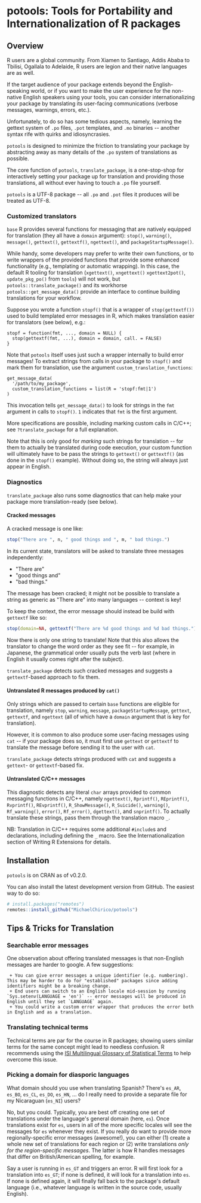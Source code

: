 # potools: Tools for Portability and Internationalization of R packages

## Overview

R users are a global community. From Xiamen to Santiago, Addis Ababa to Tbilisi, Ogallala to Adelaide, R users are legion and their native languages are as well.

If the target audience of your package extends beyond the English-speaking world, or if you want to make the user experience for the non-native English speakers using your tools, you can consider internationalizing your package by translating its user-facing communications (verbose messages, warnings, errors, etc.).

Unfortunately, to do so has some tedious aspects, namely, learning the gettext system of `.po` files, `.pot` templates, and `.mo` binaries -- another syntax rife with quirks and idiosyncrasies.

`potools` is designed to minimize the friction to translating your package by abstracting away as many details of the `.po` system of translations as possible.

The core function of `potools`, `translate_package`, is a one-stop-shop for interactively setting your package up for translation and providing those translations, all without ever having to touch a `.po` file yourself.

`potools` is a UTF-8 package -- all `.po` and `.pot` files it produces will be treated as UTF-8.

### Customized translators

`base` R provides several functions for messaging that are natively equipped for translation (they all have a `domain` argument): `stop()`, `warning()`, `message()`, `gettext()`, `gettextf()`, `ngettext()`, and `packageStartupMessage()`.

While handy, some developers may prefer to write their own functions, or to write wrappers of the provided functions that provide some enhanced functionality (e.g., templating or automatic wrapping). In this case, the default R tooling for translation (`xgettext()`, `xngettext()` `xgettext2pot()`, `update_pkg_po()` from `tools`) will not work, but `potools::translate_package()` and its workhorse `potools::get_message_data()` provide an interface to continue building translations for your workflow.

Suppose you wrote a function `stopf()` that is a wrapper of `stop(gettextf())` used to build templated error messages in R, which makes translation easier for translators (see below), e.g.:


```
stopf = function(fmt, ..., domain = NULL) {
  stop(gettextf(fmt, ...), domain = domain, call. = FALSE)
}
```

Note that `potools` itself uses just such a wrapper internally to build error messages! To extract strings from calls in your package to `stopf()` and mark them for translation, use the argument `custom_translation_functions`:

```
get_message_data(
  '/path/to/my_package',
  custom_translation_functions = list(R = 'stopf:fmt|1')
)
```

This invocation tells `get_message_data()` to look for strings in the `fmt` argument in calls to `stopf()`. `1` indicates that `fmt` is the first argument.

More specifications are possible, including marking custom calls in C/C++; see `?translate_package` for a full explanation.

Note that this is only good for _marking_ such strings for translation -- for them to actually be translated during code execution, your custom function will ultimately have to be pass the strings to `gettext()` or `gettextf()` (as done in the `stopf()` example). Without doing so, the string will always just appear in English.

### Diagnostics

`translate_package` also runs some diagnostics that can help make your package more translation-ready (see below).

#### Cracked messages

A cracked message is one like:

```r
stop("There are ", n, " good things and ", m, " bad things.")
```

In its current state, translators will be asked to translate three messages independently:

 - "There are"
 - "good things and"
 - "bad things."
 
The message has been cracked; it might not be possible to translate a string as generic as "There are" into many languages -- context is key!

To keep the context, the error message should instead be build with `gettextf` like so:

```r
stop(domain=NA, gettextf("There are %d good things and %d bad things."))
```

Now there is only one string to translate! Note that this also allows the translator to change the word
order as they see fit -- for example, in Japanese, the grammatical order usually puts the verb last (where
in English it usually comes right after the subject).

`translate_package` detects such cracked messages and suggests a `gettextf`-based approach to fix them.

#### Untranslated R messages produced by `cat()`

Only strings which are passed to certain `base` functions are eligible for translation, namely `stop`, `warning`, `message`, `packageStartupMessage`, `gettext`, `gettextf`, and `ngettext` (all of which have a `domain` argument that is key for translation).

However, it is common to also produce some user-facing messages using `cat` -- if your package does so, it must first
use `gettext` or `gettextf` to translate the message before sending it to the user with `cat`.

`translate_package` detects strings produced with `cat` and suggests a `gettext`- or `gettextf`-based fix.

#### Untranslated C/C++ messages

This diagnostic detects any literal `char` arrays provided to common messaging functions in C/C++, namely `ngettext()`, `Rprintf()`, `REprintf()`, `Rvprintf()`, `REvprintf()`, `R_ShowMessage()`, `R_Suicide()`, `warning()`, `Rf_warning()`, `error()`, `Rf_error()`, `dgettext()`, and `snprintf()`. To actually translate these strings, pass them through the translation macro `_`.

NB: Translation in C/C++ requires some additional `#include`s and declarations, including defining the `_` macro. See the Internationalization section of Writing R Extensions for details.

## Installation

`potools` is on CRAN as of v0.2.0.

You can also install the latest development version from GitHub. The easiest way to do so:

```r
# install.packages("remotes")
remotes::install_github("MichaelChirico/potools")
```

## Tips & Tricks for Translation

### Searchable error messages

One observation about offering translated messages is that non-English messages are harder to google. A few suggestions:
 
     + You can give error messages a unique identifier (e.g. numbering). This may be harder to do for "established" packages since adding identifiers might be a breaking change.
     + End users can switch to an English locale mid-session by running `Sys.setenv(LANGUAGE = 'en')` -- error messages will be produced in English until they set `LANGUAGE` again.
     + You could write a custom error wrapper that produces the error both in English and as a translation.
     
### Translating technical terms

Technical terms are par for the course in R packages; showing users similar terms for the same concept might lead to needless confusion. R recommends using the [ISI Multilingual Glossary of Statistical Terms](https://www.isi-web.org/publications/glossary-of-statistical-terms) to help overcome this issue.

### Picking a domain for diasporic languages

What domain should you use when translating Spanish? There's `es_AR`, `es_BO`, `es_CL`, `es_DO`, `es_HN`, ... do I
really need to provide a separate file for my Nicaraguan (`es_NI`) users?

No, but you could. Typically, you are best off creating one set of translations under the language's general
domain (here, `es`). Once translations exist for `es`, users in all of the more specific locales will see the
messages for `es` whenever they exist. If you really do want to provide more regionally-specific error messages
(awesome!), you can either (1) create a whole new set of translations for each region or (2) write translations
_only for the region-specific messages_. The latter is how R handles messages that differ on British/American
spelling, for example.

Say a user is running in `es_GT` and triggers an error. R will first look for a translation into `es_GT`; if
none is defined, it will look for a translation into `es`. If none is defined again, it will finally fall
back to the package's default language (i.e., whatever language is written in the source code, usually English).
